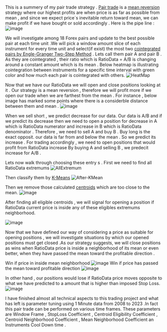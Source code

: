 
This is a summery of my pair trade strategy . [Pair trade](https://en.wikipedia.org/wiki/Pairs_trade) is a [mean reversion](https://en.wikipedia.org/wiki/Mean_reversion_(finance)) strategy where our highest profits are when price is as far as possible from mean , and since we expect price`s inevitable return toward mean, we can make profit if we have bought or sold accordingly . Here is the pipe line :
![image](https://user-images.githubusercontent.com/76734519/228854482-d3f36b2b-c828-4696-ad3d-45792192a082.png)



We will investigate among 18 Forex pairs and update to the best possible pair at each time unit .We will pick a window amount slice of each instrument for every time unit and select(if exist)  the most two [cointegrated pairs by Engle-Granger Two-Step Method](https://corporatefinanceinstitute.com/resources/data-science/cointegration/) . Lets call them pair A and pair B .  As they are cointegrated , their ratio which is RatioData = A/B is changing around a constant amount which is its mean . Below heatmap is illustrating cointegration between instruments for a specific time interval with green color and how much each pair is cointegrated with others.
![HeatMap](https://user-images.githubusercontent.com/76734519/228843179-c1a01357-619f-44c0-bb11-21d2985603b2.png)



Now that we have our RatioData we will open and close positions looking at it . Our strategy is a mean reversion , therefore we will profit more if we open our trade when we are farthest from the mean . For instance , below image has marked some points where there is a considerble distance between them and mean . 
![image](https://user-images.githubusercontent.com/76734519/228869310-ccf78d12-f8c3-4a17-afbb-b07013d16666.png)

When we sell short , we predict decrease for our data. Our data is A/B and if we predict its decrease then we need to open a position for decrease in A which is RatioData numerator and increase in B which is RatioData denominator . Therefore , we need to sell A and buy B . Buy long is the exact opposit. our data is far from and below the mean . So we predict its increase . For trading accordingly , we need to open positions that would profit from RatioData increase By buying A and selling B , we predecit increase for A/B . 


Lets now walk through choosing these entry s . First we need to find all RatioData extremums
![AllExtremum](https://user-images.githubusercontent.com/76734519/228848696-7b62408c-10fe-4723-a3d2-575c736100f7.png)

Then classify them by [K-Means](https://en.wikipedia.org/wiki/K-means_clustering) 
![After-KMean](https://user-images.githubusercontent.com/76734519/228848755-168d3d82-d71d-486d-8565-dab1225aaecf.png)

Then we remove those calculated [centroids](https://en.wikipedia.org/wiki/Centroid) which are too close to the mean. 
![image](https://user-images.githubusercontent.com/76734519/228866443-6f9e39b7-310a-48b0-bf0f-e779ada91b18.png)

After finding all eligible centroids , we will signal for opening a position if RatioData current price is inside any of these eligibles extremums neighborhood.

![image](https://user-images.githubusercontent.com/76734519/228855041-1104a37e-de9e-41d5-8e41-b06d41c6ed6b.png)

Now that we have defined our way of considering a price as suitable for opening positions , we will investigate situations by which our opened positions must get closed .As our strategy suggests, we will close positions as wins when RatioData price is inside a neighborhood of its mean or even better, when they have passed the mean toward the profitable direction .
 
Win if price in inside mean neighborhood
![image](https://user-images.githubusercontent.com/76734519/228862415-76451384-76c7-4353-b597-3cf2f678f724.png)
Win if price has passed the mean toward profitable direction
 ![image](https://user-images.githubusercontent.com/76734519/228867945-2073fbea-b4d5-4f4d-9943-c7cddcbd2cac.png)

In other hand , our positions would lose if RatioData price moves opposite to what we have predicted to a amount that is higher than imposed Stop Loss. 
 ![image](https://user-images.githubusercontent.com/76734519/228864568-cfb5214f-b9e0-4c61-9275-013426ce55da.png)

I have finished almost all technical aspects to this trading project and what has left is parameter tuning using 1 Minute data from 2008 to 2023 .In fact this pair trade can be performed on various time frames. These parameters are Window Frame , StopLoss Coefficient , Centroid Eligibility Coefficient , Centroid Neighborhood Coefficient , Mean Neighborhood Coefficient an Instruments Cool Down time .
